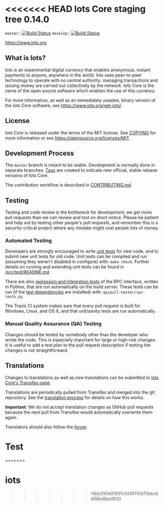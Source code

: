 <<<<<<< HEAD
Iots Core staging tree 0.14.0
===============================

`master:` [![Build Status](https://travis-ci.org/iotspay/iots.svg?branch=master)](https://travis-ci.org/iotspay/iots) `develop:` [![Build Status](https://travis-ci.org/iotspay/iots.svg?branch=develop)](https://travis-ci.org/iotspay/iots/branches)

https://www.iots.org


What is Iots?
----------------

Iots is an experimental digital currency that enables anonymous, instant
payments to anyone, anywhere in the world. Iots uses peer-to-peer technology
to operate with no central authority: managing transactions and issuing money
are carried out collectively by the network. Iots Core is the name of the open
source software which enables the use of this currency.

For more information, as well as an immediately useable, binary version of
the Iots Core software, see https://www.iots.org/get-iots/.


License
-------

Iots Core is released under the terms of the MIT license. See [COPYING](COPYING) for more
information or see https://opensource.org/licenses/MIT.

Development Process
-------------------

The `master` branch is meant to be stable. Development is normally done in separate branches.
[Tags](https://github.com/iotspay/iots/tags) are created to indicate new official,
stable release versions of Iots Core.

The contribution workflow is described in [CONTRIBUTING.md](CONTRIBUTING.md).

Testing
-------

Testing and code review is the bottleneck for development; we get more pull
requests than we can review and test on short notice. Please be patient and help out by testing
other people's pull requests, and remember this is a security-critical project where any mistake might cost people
lots of money.

### Automated Testing

Developers are strongly encouraged to write [unit tests](src/test/README.md) for new code, and to
submit new unit tests for old code. Unit tests can be compiled and run
(assuming they weren't disabled in configure) with: `make check`. Further details on running
and extending unit tests can be found in [/src/test/README.md](/src/test/README.md).

There are also [regression and integration tests](/qa) of the RPC interface, written
in Python, that are run automatically on the build server.
These tests can be run (if the [test dependencies](/qa) are installed) with: `qa/pull-tester/rpc-tests.py`

The Travis CI system makes sure that every pull request is built for Windows, Linux, and OS X, and that unit/sanity tests are run automatically.

### Manual Quality Assurance (QA) Testing

Changes should be tested by somebody other than the developer who wrote the
code. This is especially important for large or high-risk changes. It is useful
to add a test plan to the pull request description if testing the changes is
not straightforward.

Translations
------------

Changes to translations as well as new translations can be submitted to
[Iots Core's Transifex page](https://www.transifex.com/projects/p/iots/).

Translations are periodically pulled from Transifex and merged into the git repository. See the
[translation process](doc/translation_process.md) for details on how this works.

**Important**: We do not accept translation changes as GitHub pull requests because the next
pull from Transifex would automatically overwrite them again.

Translators should also follow the [forum](https://www.iots.org/forum/topic/iots-worldwide-collaboration.88/).
# Test
=======
# iots
>>>>>>> 14bb290e81691cfd38110d75bbcbd98bd8aa1830
